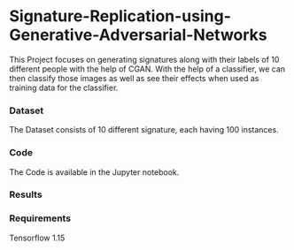 # Signature-Replication-using-Generative-Adversarial-Networks

This Project focuses on generating signatures along with their labels of 10 different people with the help of CGAN. With the help of a classifier, we can then classify those images as well as see their effects when used as training data for the classifier.

### Dataset
The Dataset consists of 10 different signature, each having 100 instances.

### Code
The Code is available in the Jupyter notebook.

### Results





### Requirements
Tensorflow 1.15
